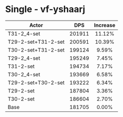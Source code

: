 # Single - vf-yshaarj
| Actor | DPS | Increase |
|---|:---:|:---:|
|T31-2_4-set|201911|11.12%|
|T29-2-set+T31-2-set|200591|10.39%|
|T30-2-set+T31-2-set|199124|9.59%|
|T29-2_4-set|195249|7.45%|
|T31-2-set|194734|7.17%|
|T30-2_4-set|193669|6.58%|
|T29-2-set+T30-2-set|193222|6.34%|
|T29-2-set|187804|3.36%|
|T30-2-set|186604|2.70%|
|Base|181705|0.00%|
